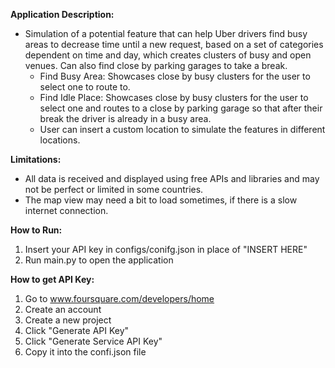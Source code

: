 **Application Description:**
  * Simulation of a potential feature that can help Uber drivers find busy areas to decrease time until a new request, based on a set of categories dependent on time and day, which creates clusters of busy and open venues. Can also find close by parking garages to take a break.
    * Find Busy Area: Showcases close by busy clusters for the user to select one to route to.
    * Find Idle Place: Showcases close by busy clusters for the user to select one and routes to a close by parking garage so that after their break the driver is already in a busy area.
    * User can insert a custom location to simulate the features in different locations.

**Limitations:**
  * All data is received and displayed using free APIs and libraries and may not be perfect or limited in some countries.
  * The map view may need a bit to load sometimes, if there is a slow internet connection.

**How to Run:**
  1) Insert your API key in configs/conifg.json in place of "INSERT HERE"
  2) Run main.py to open the application

**How to get API Key:**
  1) Go to www.foursquare.com/developers/home
  2) Create an account
  3) Create a new project
  4) Click "Generate API Key"
  5) Click "Generate Service API Key"
  6) Copy it into the confi.json file

